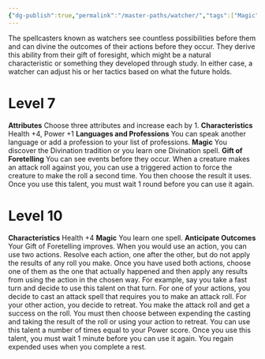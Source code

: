 ```yaml
---
{"dg-publish":true,"permalink":"/master-paths/watcher/","tags":["Magic"]}
---
```


The spellcasters known as watchers see countless possibilities before them and can divine the outcomes of their actions before they occur. They derive this ability from their gift of foresight, which might be a natural characteristic or something they developed through study. In either case, a watcher can adjust his or her tactics based on what the future holds.
# Level 7
**Attributes** Choose three attributes and increase each by 1.
**Characteristics** Health +4, Power +1
**Languages and Professions** You can speak another language or add a profession to your list of professions.
**Magic** You discover the Divination tradition or you learn one Divination spell.
**Gift of Foretelling** You can see events before they occur.
When a creature makes an attack roll against you, you can use a triggered action to force the creature to make the roll a second time. You then choose the result it uses.
Once you use this talent, you must wait 1 round before you can use it again.
# Level 10
**Characteristics** Health +4
**Magic** You learn one spell.
**Anticipate Outcomes** Your Gift of Foretelling improves.
When you would use an action, you can use two actions.
Resolve each action, one after the other, but do not apply the results of any roll you make. Once you have used both actions, choose one of them as the one that actually happened and then apply any results from using the action in the chosen way.
For example, say you take a fast turn and decide to use this talent on that turn. For one of your actions, you decide to cast an attack spell that requires you to make an attack roll. For your other action, you decide to retreat. You make the attack roll and get a success on the roll. You must then choose between expending the casting and taking the result of the roll or using your action to retreat.
You can use this talent a number of times equal to your Power score. Once you use this talent, you must wait 1 minute before you can use it again. You regain expended uses when you complete a rest.